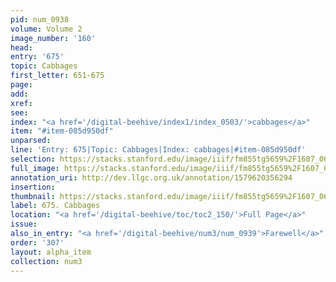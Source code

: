```yaml
---
pid: num_0938
volume: Volume 2
image_number: '160'
head: 
entry: '675'
topic: Cabbages
first_letter: 651-675
page: 
add: 
xref: 
see: 
index: "<a href='/digital-beehive/index1/index_0503/'>cabbages</a>"
item: "#item-085d950df"
unparsed: 
line: 'Entry: 675|Topic: Cabbages|Index: cabbages|#item-085d950df'
selection: https://stacks.stanford.edu/image/iiif/fm855tg5659%2F1607_0627/934,3884,2782,468/full/0/default.jpg
full_image: https://stacks.stanford.edu/image/iiif/fm855tg5659%2F1607_0627/full/full/0/default.jpg
annotation_uri: http://dev.llgc.org.uk/annotation/1579620356294
insertion: 
thumbnail: https://stacks.stanford.edu/image/iiif/fm855tg5659%2F1607_0627/934,3884,600,180/250,/0/default.jpg
label: 675. Cabbages
location: "<a href='/digital-beehive/toc/toc2_150/'>Full Page</a>"
issue: 
also_in_entry: "<a href='/digital-beehive/num3/num_0939'>Farewell</a>"
order: '307'
layout: alpha_item
collection: num3
---
```

